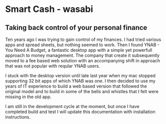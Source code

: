 # Smart Cash - wasabi
## Taking back control of your personal finance
Ten years ago I was trying to gain control of my finances. I had tried various apps and spread sheets, but nothing seemed to work.
Then I found YNAB - You Need A Budget, a fantastic desktop app with a simple yet powerfull approach to money management.
The company that create it subsequently moved to a fee based web solution with an accompanying shift in approach that was not popular with reqular YNAB users.

I stuck with the desktop version until late last year when my mac stopped supporting 32 bit apps of which YNAB was one.
I then decided to use my years of IT experience to build a web based version that followed the original model and to build in some of the bells and whistles that I felt were missing in the old app.

I am still in the development cycle at the moment, but once I have completed build and test I will update this documentation with installation instructions.